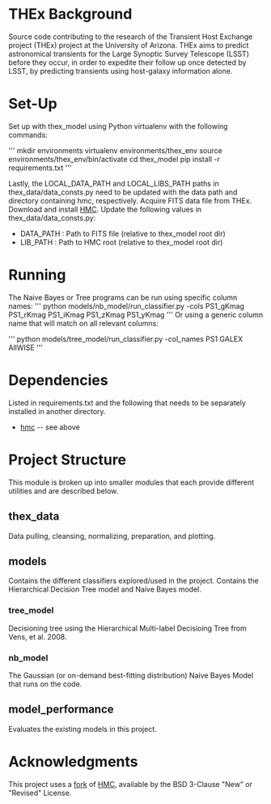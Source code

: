 # THEx Background
Source code contributing to the research of the Transient Host Exchange project (THEx) project at the University of Arizona. THEx aims to predict astronomical transients for the Large Synoptic Survey Telescope (LSST) before they occur, in order to expedite their follow up once detected by LSST, by predicting transients using host-galaxy information alone. 


# Set-Up
Set up with thex_model using Python virtualenv with the following commands:

'''
mkdir environments
virtualenv environments/thex_env
source environments/thex_env/bin/activate
cd thex_model
pip install -r requirements.txt 
'''

Lastly, the LOCAL_DATA_PATH and LOCAL_LIBS_PATH paths in thex_data/data_consts.py need to be updated with the data path and directory containing hmc, respectively. Acquire FITS data file from THEx. Download and install [HMC](https://github.com/marinakiseleva/hmc).
Update the following values in thex_data/data_consts.py:
- DATA_PATH : Path to FITS file  (relative to thex_model root dir)
- LIB_PATH : Path to HMC root  (relative to thex_model root dir)


# Running

The Naive Bayes or Tree programs can be run using specific column names:
'''
python models/nb_model/run_classifier.py -cols PS1_gKmag PS1_rKmag PS1_iKmag PS1_zKmag PS1_yKmag
'''
Or using a generic column name that will match on all relevant columns:

'''
python models/tree_model/run_classifier.py -col_names PS1 GALEX AllWISE
'''


# Dependencies
Listed in requirements.txt and the following that needs to be separately installed in another directory. 
- [hmc](https://github.com/marinakiseleva/hmc) -- see above

# Project Structure
This module is broken up into smaller modules that each provide different utilities and are described below.

## thex_data 
Data pulling, cleansing, normalizing, preparation, and plotting. 

## models
Contains the different classifiers explored/used in the project. Contains the Hierarchical Decision Tree model and Naive Bayes model.

### tree_model
Decisioning tree using the Hierarchical Multi-label Decisioing Tree from Vens, et al. 2008. 

### nb_model
The Gaussian (or on-demand best-fitting distribution) Naive Bayes Model that runs on the code. 

## model_performance
Evaluates the existing models in this project.


# Acknowledgments
This project uses a [fork](https://github.com/marinakiseleva/hmc) of [HMC](https://github.com/davidwarshaw/hmc), available by the BSD 3-Clause "New" or "Revised" License.  

